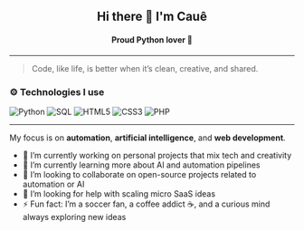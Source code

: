 <h2 align="center"> Hi there 👋 I'm Cauê </h2>
<h4 align="center"> Proud Python lover 🐍</h4>

---

> Code, like life, is better when it’s clean, creative, and shared.

### ⚙️ Technologies I use

![Python](https://img.shields.io/badge/Python-3776AB?style=for-the-badge&logo=python&logoColor=white)  ![SQL](https://img.shields.io/badge/SQL-003B57?style=for-the-badge&logo=postgresql&logoColor=white)  ![HTML5](https://img.shields.io/badge/HTML5-E34F26?style=for-the-badge&logo=html5&logoColor=white)  ![CSS3](https://img.shields.io/badge/CSS3-1572B6?style=for-the-badge&logo=css3&logoColor=white)  ![PHP](https://img.shields.io/badge/PHP-777BB4?style=for-the-badge&logo=php&logoColor=white)  

---
My focus is on **automation**, **artificial intelligence**, and **web development**.

- 🔭 I’m currently working on personal projects that mix tech and creativity  
- 🌱 I’m currently learning more about AI and automation pipelines  
- 👯 I’m looking to collaborate on open-source projects related to automation or AI  
- 🤔 I’m looking for help with scaling micro SaaS ideas  
- ⚡ Fun fact: I’m a soccer fan, a coffee addict ☕, and a curious mind always exploring new ideas  


